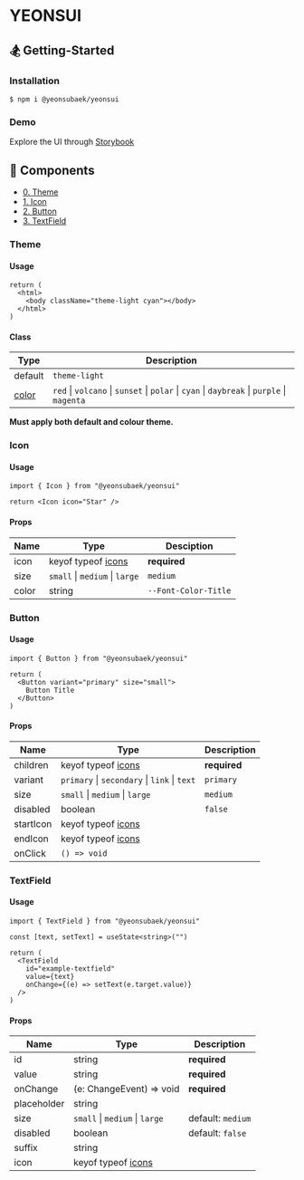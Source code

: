 # YEONSUI

## 🏂 Getting-Started

### Installation

```
$ npm i @yeonsubaek/yeonsui
```

### Demo

Explore the UI through [Storybook](https://65a2410191d174e557802180-ohieifrhvn.chromatic.com)

## 🎨 Components

- [0. Theme](#theme)
- [1. Icon](#icon)
- [2. Button](#button)
- [3. TextField](#textfield)

### Theme

#### Usage

```tsx
return (
  <html>
    <body className="theme-light cyan"></body>
  </html>
)
```

#### Class

| Type                                                                                                         | Description                                                                                |
| ------------------------------------------------------------------------------------------------------------ | ------------------------------------------------------------------------------------------ |
| default                                                                                                      | `theme-light`                                                                              |
| [color](https://65a2410191d174e557802180-ohieifrhvn.chromatic.com/?path=/story/foundation-colors--color-set) | `red` \| `volcano` \| `sunset` \| `polar` \| `cyan` \| `daybreak` \| `purple` \| `magenta` |

**Must apply both default and colour theme.**

### Icon

#### Usage

```tsx
import { Icon } from "@yeonsubaek/yeonsui"
```

```tsx
return <Icon icon="Star" />
```

#### Props

| Name  | Type                                                                                                                     | Desciption           |
| ----- | ------------------------------------------------------------------------------------------------------------------------ | -------------------- |
| icon  | keyof typeof [icons](https://65a2410191d174e557802180-ohieifrhvn.chromatic.com/?path=/story/component-icon--icon-render) | **required**         |
| size  | `small` \| `medium` \| `large`                                                                                           | `medium`             |
| color | string                                                                                                                   | `--Font-Color-Title` |

### Button

#### Usage

```tsx
import { Button } from "@yeonsubaek/yeonsui"
```

```tsx
return (
  <Button variant="primary" size="small">
    Button Title
  </Button>
)
```

#### Props

| Name      | Type                                                                                                                     | Description  |
| --------- | ------------------------------------------------------------------------------------------------------------------------ | ------------ |
| children  | keyof typeof [icons](https://65a2410191d174e557802180-ohieifrhvn.chromatic.com/?path=/story/component-icon--icon-render) | **required** |
| variant   | `primary` \| `secondary` \| `link` \| `text`                                                                             | `primary`    |
| size      | `small` \| `medium` \| `large`                                                                                           | `medium`     |
| disabled  | boolean                                                                                                                  | `false`      |
| startIcon | keyof typeof [icons](https://65a2410191d174e557802180-ohieifrhvn.chromatic.com/?path=/story/component-icon--icon-render) |              |
| endIcon   | keyof typeof [icons](https://65a2410191d174e557802180-ohieifrhvn.chromatic.com/?path=/story/component-icon--icon-render) |              |
| onClick   | `() => void`                                                                                                             |              |

### TextField

#### Usage

```tsx
import { TextField } from "@yeonsubaek/yeonsui"
```

```tsx
const [text, setText] = useState<string>("")

return (
  <TextField
    id="example-textfield"
    value={text}
    onChange={(e) => setText(e.target.value)}
  />
)
```

#### Props

| Name        | Type                                                                                                                     | Description       |
| ----------- | ------------------------------------------------------------------------------------------------------------------------ | ----------------- |
| id          | string                                                                                                                   | **required**      |
| value       | string                                                                                                                   | **required**      |
| onChange    | (e: ChangeEvent<HTMLInputElement>) => void                                                                               | **required**      |
| placeholder | string                                                                                                                   |                   |
| size        | `small` \| `medium` \| `large`                                                                                           | default: `medium` |
| disabled    | boolean                                                                                                                  | default: `false`  |
| suffix      | string                                                                                                                   |                   |
| icon        | keyof typeof [icons](https://65a2410191d174e557802180-ohieifrhvn.chromatic.com/?path=/story/component-icon--icon-render) |                   |
